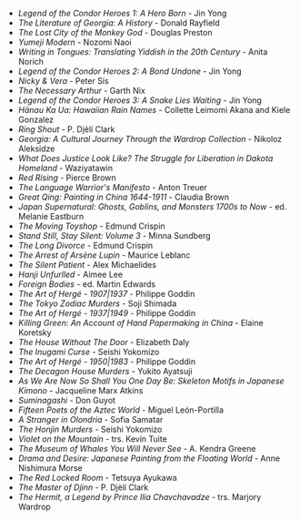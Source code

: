 * _Legend of the Condor Heroes 1: A Hero Born_ - Jin Yong
* _The Literature of Georgia: A History_ - Donald Rayfield
* _The Lost City of the Monkey God_ - Douglas Preston
* _Yumeji Modern_ - Nozomi Naoi
* _Writing in Tongues: Translating Yiddish in the 20th Century_ - Anita Norich
* _Legend of the Condor Heroes 2: A Bond Undone_ - Jin Yong
* _Nicky & Vera_ - Peter Sís
* _The Necessary Arthur_ - Garth Nix
* _Legend of the Condor Heroes 3: A Snake Lies Waiting_ - Jin Yong
* _Hānau Ka Ua: Hawaiian Rain Names_ - Collette Leimomi Akana and Kiele Gonzalez
* _Ring Shout_ - P. Djèlí Clark
* _Georgia: A Cultural Journey Through the Wardrop Collection_ - Nikoloz Aleksidze
* _What Does Justice Look Like? The Struggle for Liberation in Dakota Homeland_ - Waziyatawin
* _Red Rising_ - Pierce Brown
* _The Language Warrior's Manifesto_ - Anton Treuer
* _Great Qing: Painting in China 1644-1911_ - Claudia Brown
* _Japan Supernatural: Ghosts, Goblins, and Monsters 1700s to Now_ - ed. Melanie Eastburn
* _The Moving Toyshop_ - Edmund Crispin
* _Stand Still, Stay Silent: Volume 3_ - Minna Sundberg
* _The Long Divorce_ - Edmund Crispin
* _The Arrest of Arsène Lupin_ - Maurice Leblanc
* _The Silent Patient_ - Alex Michaelides
* _Hanji Unfurlled_ - Aimee Lee
* _Foreign Bodies_ - ed. Martin Edwards
* _The Art of Hergé - 1907|1937_ - Philippe Goddin
* _The Tokyo Zodiac Murders_ - Soji Shimada
* _The Art of Hergé - 1937|1949_ - Philippe Goddin
* _Killing Green: An Account of Hand Papermaking in China_ - Elaine Koretsky
* _The House Without The Door_ - Elizabeth Daly
* _The Inugami Curse_ - Seishi Yokomizo
* _The Art of Hergé - 1950|1983_ - Philippe Goddin
* _The Decagon House Murders_ - Yukito Ayatsuji
* _As We Are Now So Shall You One Day Be: Skeleton Motifs in Japanese Kimono_ - Jacqueline Marx Atkins
* _Suminagashi_ - Don Guyot
* _Fifteen Poets of the Aztec World_ - Miguel León-Portilla
* _A Stranger in Olondria_ - Sofia Samatar
* _The Honjin Murders_ - Seishi Yokomizo
* _Violet on the Mountain_ - trs. Kevin Tuite
* _The Museum of Whales You Will Never See_ - A. Kendra Greene
* _Drama and Desire: Japanese Painting from the Floating World_ - Anne Nishimura Morse
* _The Red Locked Room_ - Tetsuya Ayukawa
* _The Master of Djinn_ - P. Djèlí Clark
* _The Hermit, a Legend by Prince Ilia Chavchavadze_ - trs. Marjory Wardrop